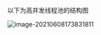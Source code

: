 以下为高并发线程池的结构图

![image-20210608173831811](C:\Users\wang\AppData\Roaming\Typora\typora-user-images\image-20210608173831811.png)
